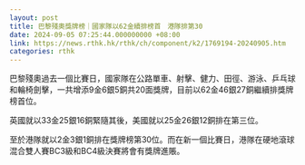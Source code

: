 ```yaml
---
layout: post
title: 巴黎殘奧獎牌榜｜國家隊以62金續排榜首　港隊排第30
date: 2024-09-05 07:25:44.000000000 +08:00
link: https://news.rthk.hk/rthk/ch/component/k2/1769194-20240905.htm
categories: rthk
---
```


巴黎殘奧過去一個比賽日，國家隊在公路單車、射擊、健力、田徑、游泳、乒乓球和輪椅劍擊，一共增添9金6銀5銅共20面獎牌，目前以62金46銀27銅繼續排獎牌榜首位。

英國就以33金25銀16銅緊隨其後，美國就以25金26銀12銅排在第三位。

至於港隊就以2金3銀1銅排在獎牌榜第30位。而在新一個比賽日，港隊在硬地滾球混合雙人賽BC3級和BC4級決賽將會有獎牌進賬。
